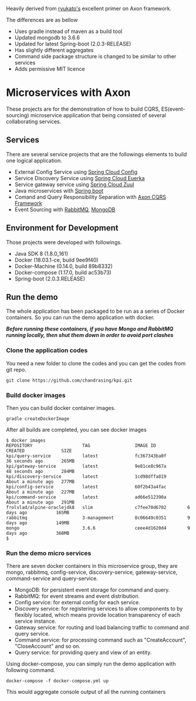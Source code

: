 Heavily derived from [ryukato's](https://github.com/ryukato/es-cqrs-axon) excellent primer on Axon framework.

The differences are as bellow
* Uses gradle instead of maven as a build tool
* Updated mongodb to 3.6.6
* Updated for latest Spring-boot (2.0.3-RELEASE)
* Has slightly different aggregates
* Command side package structure is changed to be similar to other services
* Adds permissive MIT licence
 
 # Microservices with Axon
 These projects are for the demonstration of how to build CQRS, ES(event-sourcing) microservice application that being consisted of several collaborating services. 
 
 ## Services
 There are several service projects that are the followings elements to build one logical application.
 
 * External Config Service using [Spring Cloud Config](https://cloud.spring.io/spring-cloud-config/)
 * Service Discovery Service using [Spring Cloud Euerka](https://cloud.spring.io/spring-cloud-netflix/single/spring-cloud-netflix.html#spring-cloud-eureka-server)
 * Service gateway service using [Spring Cloud Zuul](https://cloud.spring.io/spring-cloud-netflix/single/spring-cloud-netflix.html#_router_and_filter_zuul)
 * Java microservices with [Spring boot](http://projects.spring.io/spring-boot/)
 * Comand and Query Responsibility Separation with [Axon CQRS Framework](http://www.axonframework.org/)
 * Event Sourcing with [RabbitMQ](https://www.rabbitmq.com/), [MongoDB](https://docs.mongodb.com/)
 
 ## Environment for Development
 Those projects were developed with followings.

 * Java SDK 8 (1.8.0_161)
 * Docker (18.03.1-ce, build 9ee9f40)
 * Docker-Machine (0.14.0, build 89b8332)
 * Docker-compose (1.17.0, build ac53b73)
 * Spring-boot (2.0.3.RELEASE)

 ## Run the demo
 The whole application has been packaged to be run as a series of Docker containers. So you can run the demo application with docker. 
 
 ***Before running these containers, if you have Mongo and RabbitMQ running locally, then shut them down in order to avoid port clashes***
 
 ### Clone the application codes
 You need a new folder to clone the codes and you can get the codes from git repo.
 ```
 git clone https://github.com/chandrasing/kpi.git
 ```
 ### Build docker images
 Then you can build docker container images.
 
 ```
 gradle createDockerImage
 ```
 After all builds are completed, you can see docker images

 ```
$ docker images 
REPOSITORY                   TAG                 IMAGE ID            CREATED              SIZE
kpi/query-service            latest              fc367343ba0f        36 seconds ago       265MB
kpi/gateway-service          latest              9e81ce8c967a        48 seconds ago       284MB
kpi/discovery-service        latest              1cd98dffa819        About a minute ago   277MB
kpi/config-service           latest              60f2b43a4fac        About a minute ago   227MB
kpi/command-service          latest              ad66e512390a        About a minute ago   291MB
frolvlad/alpine-oraclejdk8   slim                c7fee70d6702        6 days ago           165MB
rabbitmq                     3-management        8c06649c0351        9 days ago           149MB
mongo                        3.6.6               ceee4d1620d4        9 days ago           368MB
$
```

### Run the demo micro services
There are seven docker containers in this microservice group, they are mongo, rabbitmq, config-service, discovery-service, gateway-service, command-service and query-service.
* MongoDB: for persistent event storage for command and query.
* RabbitMQ: for event streams and event distribution.
* Config service: for external config for each service.
* Discovery service: for registering services to allow components to by flexibly located, which means provide location transparency of each service instance.
* Gateway service: for routing and load balancing traffic to command and query service.
* Command service: for processing command such as "CreateAccount", "CloseAccount" and so on.
* Query service: for providing query and view of an entity.

Using docker-compose, you can simply run the demo application with following command.

```
docker-compose -f docker-compose.yml up
```
This would aggregate console output of all the running containers
